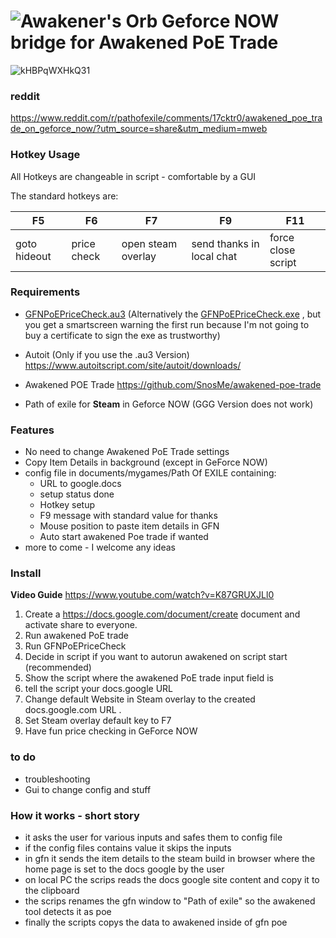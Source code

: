 # ![Awakener's Orb](https://web.poecdn.com/image/Art/2DItems/Currency/TransferOrb.png) Geforce NOW **bridge** for Awakened PoE Trade

![kHBPqWXHkQ31](https://github.com/KloppstockBw/GFNPoEPriceCheck/assets/147773628/7cce82ba-5422-4154-abbd-789d80afc0a1)
### reddit
https://www.reddit.com/r/pathofexile/comments/17cktr0/awakened_poe_trade_on_geforce_now/?utm_source=share&utm_medium=mweb

### Hotkey Usage

All Hotkeys are changeable in script - comfortable by a GUI

The standard hotkeys are:

| F5 | F6 | F7 | F9 | F11 |
|-----|------|--------|----------|----------|
| goto hideout | price check | open steam overlay | send thanks in local chat | force close script |

### Requirements

-  [GFNPoEPriceCheck.au3](Https://github.com/KloppstockBw/GFNPoEPriceCheck/blob/main/GFNPoEPriceCheck.au3)
  (Alternatively the [GFNPoEPriceCheck.exe](https://github.com/KloppstockBw/GFNPoEPriceCheck/raw/main/GFNPoEPriceCheck.exe) , but you get a smartscreen warning the first run because I'm not going to buy a certificate to sign the exe as trustworthy)
  
- Autoit (Only if you use the .au3 Version) https://www.autoitscript.com/site/autoit/downloads/
  
- Awakened POE Trade
  https://github.com/SnosMe/awakened-poe-trade

- Path of exile for **Steam** in Geforce NOW (GGG Version does not work) 

### Features

- No need to change Awakened PoE Trade settings
- Copy Item Details in background (except in GeForce NOW) 
- config file in documents/mygames/Path Of EXILE containing:
  - URL to google.docs
  - setup status done
  - Hotkey setup
  - F9 message with standard value for thanks
  - Mouse position to paste item details in GFN
  - Auto start awakened Poe trade if wanted
- more to come - I welcome any ideas

### Install
**Video Guide** 
https://www.youtube.com/watch?v=K87GRUXJLl0

1. Create a https://docs.google.com/document/create document and activate share to everyone.
2. Run awakened PoE trade
3. Run GFNPoEPriceCheck
4. Decide in script if you want to autorun awakened on script start (recommended)
5. Show the script where the awakened PoE trade input field is
6. tell the script your docs.google URL
7. Change default Website in Steam overlay to the created docs.google.com URL .
8. Set Steam overlay default key to F7
9. Have fun price checking in GeForce NOW

### to do 
- troubleshooting
- Gui to change config and stuff
  
### How it works - short story

- it asks the user for various inputs and safes them to config file
- if the config files contains value it skips the inputs
- in gfn it sends the item details to the steam build in browser where the home page is set to the docs google by the user
- on local PC the scrips reads the docs google site content and copy it to the clipboard
- the scrips renames the gfn window to "Path of exile" so the awakened tool detects it as poe
- finally the scripts copys the data to awakened inside of gfn poe

